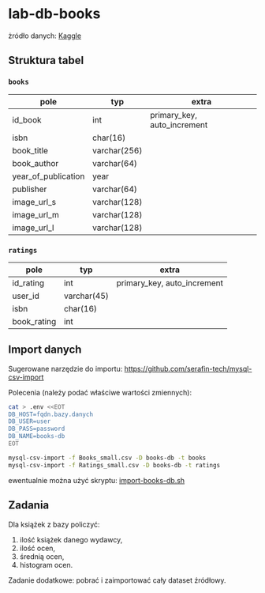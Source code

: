 # lab-db-books

żródło danych: [Kaggle](https://www.kaggle.com/datasets/arashnic/book-recommendation-dataset)

## Struktura tabel

### `books`

| pole                | typ          | extra                       |
|---------------------|--------------|-----------------------------|
| id_book             | int          | primary_key, auto_increment |
| isbn                | char(16)     |                             |
| book_title          | varchar(256) |                             |
| book_author         | varchar(64)  |                             |
| year_of_publication | year         |                             |
| publisher           | varchar(64)  |                             |
| image_url_s         | varchar(128) |                             |
| image_url_m         | varchar(128) |                             |
| image_url_l         | varchar(128) |                             |

### `ratings`

| pole        | typ         | extra                       |
|-------------|-------------|-----------------------------|
| id_rating   | int         | primary_key, auto_increment |
| user_id     | varchar(45) |                             |
| isbn        | char(16)    |                             |
| book_rating | int         |                             |

## Import danych

Sugerowane narzędzie do importu: https://github.com/serafin-tech/mysql-csv-import

Polecenia (należy podać właściwe wartości zmiennych):

```sh
cat > .env <<EOT
DB_HOST=fqdn.bazy.danych
DB_USER=user
DB_PASS=password
DB_NAME=books-db
EOT

mysql-csv-import -f Books_small.csv -D books-db -t books
mysql-csv-import -f Ratings_small.csv -D books-db -t ratings
```

ewentualnie można użyć skryptu: [import-books-db.sh](import-books-db.sh)

## Zadania

Dla książek z bazy policzyć:

1. ilość książek danego wydawcy,
2. ilość ocen,
3. średnią ocen,
4. histogram ocen.

Zadanie dodatkowe: pobrać i zaimportować cały dataset źródłowy.
